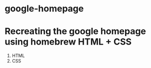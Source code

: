 # google-homepage
<h1>Recreating the google homepage using homebrew HTML + CSS</h1>
<ol>
  <li>HTML</li>
  <li>CSS</li>
</ol>
